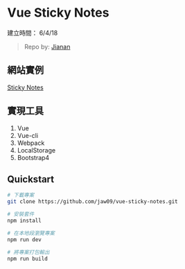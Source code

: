 # Vue Sticky Notes

建立時間： 6/4/18

> Repo by: [Jianan](https://github.com/jaw09)

## 網站實例

  [Sticky Notes](https://vue-stickynotes.herokuapp.com/)

## 實現工具

1. Vue
2. Vue-cli
3. Webpack
4. LocalStorage
5. Bootstrap4

## Quickstart

``` bash
# 下載專案
git clone https://github.com/jaw09/vue-sticky-notes.git

# 安裝套件
npm install

# 在本地段瀏覽專案
npm run dev

# 將專案打包輸出
npm run build
```
